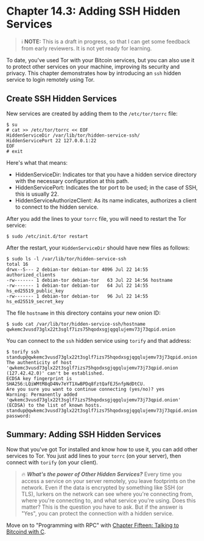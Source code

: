 # Chapter 14.3: Adding SSH Hidden Services

> :information_source:  **NOTE:** This is a draft in progress, so that I can get some feedback from early reviewers. It is not yet ready for learning.

To date, you've used Tor with your Bitcoin services, but you can also use it to protect other services on your machine, improving its security and privacy. This chapter demonstrates how by introducing an `ssh` hidden service to login remotely using Tor. 

## Create SSH Hidden Services

New services are created by adding them to the `/etc/tor/torrc` file:
```
$ su 
# cat >> /etc/tor/torrc << EOF
HiddenServiceDir /var/lib/tor/hidden-service-ssh/
HiddenServicePort 22 127.0.0.1:22
EOF
# exit
```
Here's what that means:

* HiddenServiceDir: Indicates tor that you have a hidden service directory with the necessary configuration at this path.
* HiddenServicePort: Indicates the tor port to be used; in the case of SSH, this is usually 22.
* HiddenServiceAuthorizeClient: As its name indicates, authorizes a client to connect to the hidden service. 

After you add the lines to your `torrc` file, you will need to restart the Tor service:
```
$ sudo /etc/init.d/tor restart
```

After the restart, your `HiddenServiceDir` should have new files as follows:
```
$ sudo ls -l /var/lib/tor/hidden-service-ssh
total 16
drwx--S--- 2 debian-tor debian-tor 4096 Jul 22 14:55 authorized_clients
-rw------- 1 debian-tor debian-tor   63 Jul 22 14:56 hostname
-rw------- 1 debian-tor debian-tor   64 Jul 22 14:55 hs_ed25519_public_key
-rw------- 1 debian-tor debian-tor   96 Jul 22 14:55 hs_ed25519_secret_key
```
The file `hostname` in this directory contains your new onion ID:
```
$ sudo cat /var/lib/tor/hidden-service-ssh/hostname
qwkemc3vusd73glx22t3sglf7izs75hqodxsgjqgqlujemv73j73qpid.onion
```
You can connect to the `ssh` hidden service using `torify` and that address:
```
$ torify ssh standup@qwkemc3vusd73glx22t3sglf7izs75hqodxsgjqgqlujemv73j73qpid.onion
The authenticity of host 'qwkemc3vusd73glx22t3sglf7izs75hqodxsgjqgqlujemv73j73qpid.onion (127.42.42.0)' can't be established.
ECDSA key fingerprint is SHA256:LQiWMtM8qD4Nv7eYT1XwBPDq8fztQafEJ5nfpNdDtCU.
Are you sure you want to continue connecting (yes/no)? yes
Warning: Permanently added 'qwkemc3vusd73glx22t3sglf7izs75hqodxsgjqgqlujemv73j73qpid.onion' (ECDSA) to the list of known hosts.
standup@qwkemc3vusd73glx22t3sglf7izs75hqodxsgjqgqlujemv73j73qpid.onion's password: 
```
## Summary: Adding SSH Hidden Services

Now that you've got Tor installed and know how to use it, you can add other services to Tor. You just add lines to your `torrc` (on your server), then connect with `torify` (on your client).

> :fire: ***What's the power of Other Hidden Services?*** Every time you access a service on your server remotely, you leave footprints on the network. Even if the data is encrypted by something like SSH (or TLS), lurkers on the network can see where you're connecting from, where you're connecting to, and what service you're using. Does this matter? This is the question you have to ask. But if the answer is "Yes", you can protect the connection with a hidden service.

Move on to "Programming with RPC" with [Chapter Fifteen: Talking to Bitcoind with C](5_0_Talking_to_Bitcoind.md).
